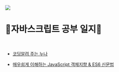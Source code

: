 <img src="https://t1.daumcdn.net/cfile/tistory/998391345E311B0804">

</br>
<h1><b>📗자바스크립트 공부 일지📗</b></h1>

</br>


- [코딩알려 주는 누나](https://www.youtube.com/watch?v=TJmvuyt6tT8&t=5s)

- [매우쉽게 이해하는 JavaScript 객체지향 & ES6 신문법](https://codingapple.com/course/javascript-es6/)